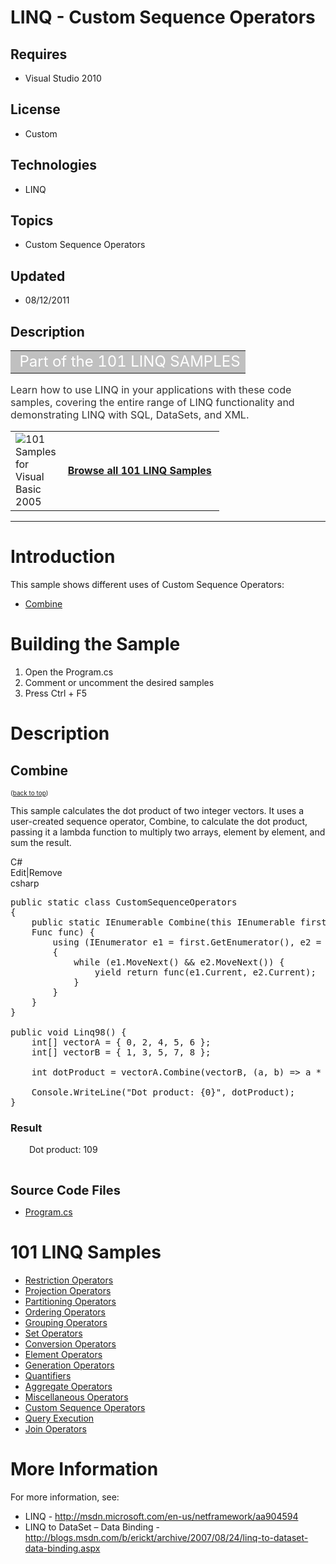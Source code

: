 # LINQ - Custom Sequence Operators
## Requires
- Visual Studio 2010
## License
- Custom
## Technologies
- LINQ
## Topics
- Custom Sequence Operators
## Updated
- 08/12/2011
## Description

<table border="0" cellspacing="2" cellpadding="1" width="100%">
<tbody>
<tr align="left" valign="top">
<td align="left" valign="middle" style="background-color:#c0c0c0"><span style="color:#ffffff; font-size:x-large">&nbsp;Part of the 101 LINQ SAMPLES</span></td>
</tr>
</tbody>
</table>
<div class="RoundedBox">
<div class="boxheader">
<div class="BostonPostCard"></div>
</div>
<div class="boxheader"><span style="font-size:medium; background-color:#ffffff; color:#333333">Learn how to use LINQ in your applications with these code samples, covering the entire range of LINQ functionality and demonstrating LINQ with SQL, DataSets, and
 XML.</span></div>
<div class="boxcontent">
<table border="0" cellspacing="2" cellpadding="1" width="100%">
<tbody>
<tr align="left" valign="top">
<td width="50px" align="left" valign="middle"><a href="http://archive.msdn.microsoft.com/vb2008samples/Release/ProjectReleases.aspx?ReleaseId=1426"><img title="101 Samples for Visual Basic 2005" src="-dd183105.download_45(en-us,msdn.10).jpg" alt="101 Samples for Visual Basic 2005" align="left"></a></td>
<td align="left" valign="middle"><span style="font-size:medium"><strong><a href="http://code.msdn.microsoft.com/101-LINQ-Samples-3fb9811b/viewsamplepack">Browse all 101 LINQ Samples</a>&nbsp;</strong></span></td>
</tr>
</tbody>
</table>
</div>
<hr>
</div>
<h1 id="Introduction">Introduction</h1>
<p>This sample shows different uses of Custom Sequence Operators:</p>
<ul>
<li><a title="This sample calculates the dot product of two integer vectors." href="#Combine">Combine</a>
</li></ul>
<h1><span>Building the Sample</span></h1>
<ol>
<li>Open the Program.cs </li><li>Comment or uncomment the desired samples </li><li>Press Ctrl &#43; F5 </li></ol>
<h1>Description</h1>
<h2 id="Combine">Combine</h2>
<p><span style="font-size:x-small">(<a href="#Introduction">back to top</a>)</span></p>
<p>This sample calculates the dot product of two integer vectors. It uses a user-created sequence operator, Combine, to calculate the dot product, passing it a lambda function to multiply two arrays, element by element, and sum the result.</p>
<p><span style="font-family:monospace"></span></p>
<div class="scriptcode">
<div class="pluginEditHolder" pluginCommand="mceScriptCode">
<div class="title"><span>C#</span></div>
<div class="pluginLinkHolder"><span class="pluginEditHolderLink">Edit</span>|<span class="pluginRemoveHolderLink">Remove</span></div>
<span class="hidden">csharp</span>

<div class="preview">
<pre class="js">public&nbsp;static&nbsp;class&nbsp;CustomSequenceOperators&nbsp;
<span class="js__brace">{</span>&nbsp;
&nbsp;&nbsp;&nbsp;&nbsp;public&nbsp;static&nbsp;IEnumerable&nbsp;Combine(<span class="js__operator">this</span>&nbsp;IEnumerable&nbsp;first,&nbsp;IEnumerable&nbsp;second,&nbsp;&nbsp;
&nbsp;&nbsp;&nbsp;&nbsp;Func&nbsp;func)&nbsp;<span class="js__brace">{</span>&nbsp;
&nbsp;&nbsp;&nbsp;&nbsp;&nbsp;&nbsp;&nbsp;&nbsp;using&nbsp;(IEnumerator&nbsp;e1&nbsp;=&nbsp;first.GetEnumerator(),&nbsp;e2&nbsp;=&nbsp;second.GetEnumerator())&nbsp;
&nbsp;&nbsp;&nbsp;&nbsp;&nbsp;&nbsp;&nbsp;&nbsp;<span class="js__brace">{</span>&nbsp;
&nbsp;&nbsp;&nbsp;&nbsp;&nbsp;&nbsp;&nbsp;&nbsp;&nbsp;&nbsp;&nbsp;&nbsp;<span class="js__statement">while</span>&nbsp;(e1.MoveNext()&nbsp;&amp;&amp;&nbsp;e2.MoveNext())&nbsp;<span class="js__brace">{</span>&nbsp;
&nbsp;&nbsp;&nbsp;&nbsp;&nbsp;&nbsp;&nbsp;&nbsp;&nbsp;&nbsp;&nbsp;&nbsp;&nbsp;&nbsp;&nbsp;&nbsp;yield&nbsp;<span class="js__statement">return</span>&nbsp;func(e1.Current,&nbsp;e2.Current);&nbsp;
&nbsp;&nbsp;&nbsp;&nbsp;&nbsp;&nbsp;&nbsp;&nbsp;&nbsp;&nbsp;&nbsp;&nbsp;<span class="js__brace">}</span>&nbsp;
&nbsp;&nbsp;&nbsp;&nbsp;&nbsp;&nbsp;&nbsp;&nbsp;<span class="js__brace">}</span>&nbsp;
&nbsp;&nbsp;&nbsp;&nbsp;<span class="js__brace">}</span>&nbsp;
<span class="js__brace">}</span>&nbsp;
&nbsp;
public&nbsp;<span class="js__operator">void</span>&nbsp;Linq98()&nbsp;<span class="js__brace">{</span>&nbsp;&nbsp;&nbsp;&nbsp;&nbsp;&nbsp;&nbsp;&nbsp;&nbsp;&nbsp;&nbsp;&nbsp;&nbsp;
&nbsp;&nbsp;&nbsp;&nbsp;int[]&nbsp;vectorA&nbsp;=&nbsp;<span class="js__brace">{</span>&nbsp;<span class="js__num">0</span>,&nbsp;<span class="js__num">2</span>,&nbsp;<span class="js__num">4</span>,&nbsp;<span class="js__num">5</span>,&nbsp;<span class="js__num">6</span>&nbsp;<span class="js__brace">}</span>;&nbsp;
&nbsp;&nbsp;&nbsp;&nbsp;int[]&nbsp;vectorB&nbsp;=&nbsp;<span class="js__brace">{</span>&nbsp;<span class="js__num">1</span>,&nbsp;<span class="js__num">3</span>,&nbsp;<span class="js__num">5</span>,&nbsp;<span class="js__num">7</span>,&nbsp;<span class="js__num">8</span>&nbsp;<span class="js__brace">}</span>;&nbsp;
&nbsp;&nbsp;&nbsp;&nbsp;&nbsp;
&nbsp;&nbsp;&nbsp;&nbsp;int&nbsp;dotProduct&nbsp;=&nbsp;vectorA.Combine(vectorB,&nbsp;(a,&nbsp;b)&nbsp;=&gt;&nbsp;a&nbsp;*&nbsp;b).Sum();&nbsp;
&nbsp;&nbsp;&nbsp;&nbsp;&nbsp;
&nbsp;&nbsp;&nbsp;&nbsp;Console.WriteLine(<span class="js__string">&quot;Dot&nbsp;product:&nbsp;{0}&quot;</span>,&nbsp;dotProduct);&nbsp;
<span class="js__brace">}</span></pre>
</div>
</div>
</div>
<h3><strong>Result</strong></h3>
<p style="padding-left:30px">Dot product: 109</p>
<p>&nbsp;</p>
<p><span style="font-size:20px; font-weight:bold">Source Code Files</span></p>
<ul>
<li><a class="browseFile" href="sourcecode?fileId=24036&pathId=1429239949">Program.cs</a>
</li></ul>
<h1><strong>101 LINQ Samples</strong></h1>
<ul>
<li><a href="../LINQ-Restriction-Operators-b15d29ca">Restriction Operators</a> </li><li><a href="../LINQ-to-DataSets-09787825">Projection Operators</a> </li><li><a href="../LINQ-Partitioning-Operators-c68aaccc">Partitioning Operators</a> </li><li><a href="../SQL-Ordering-Operators-050af19e">Ordering Operators</a> </li><li><a href="../LINQ-to-DataSets-Grouping-c62703ea">Grouping Operators</a> </li><li><a href="../LINQ-Set-Operators-374f34fe">Set Operators</a> </li><li><a href="../LINQ-Conversion-Operators-e4e59714">Conversion Operators</a> </li><li><a href="../LINQ-Element-Operators-0f3f12ce">Element Operators</a> </li><li><a href="../LINQ-Element-Operators-0f3f12ce">Generation Operators</a> </li><li><a href="../LINQ-Quantifiers-f00e7e3e">Quantifiers</a> </li><li><a href="../LINQ-Aggregate-Operators-c51b3869">Aggregate Operators</a> </li><li><a href="../LINQ-Miscellaneous-6b72bb2a">Miscellaneous Operators</a> </li><li><a href="../LINQ-to-DataSets-Custom-41738490">Custom Sequence Operators</a> </li><li><a href="../LINQ-Query-Execution-ce0d3b95">Query Execution</a> </li><li><a href="../LINQ-Join-Operators-dabef4e9">Join Operators</a> </li></ul>
<h1>More Information</h1>
<p>For more information, see:</p>
<ul>
<li>LINQ - <a href="http://msdn.microsoft.com/en-us/netframework/aa904594" target="_blank">
http://msdn.microsoft.com/en-us/netframework/aa904594</a> </li><li>LINQ to DataSet &ndash; Data Binding - <a href="http://blogs.msdn.com/b/erickt/archive/2007/08/24/linq-to-dataset-data-binding.aspx" target="_blank">
http://blogs.msdn.com/b/erickt/archive/2007/08/24/linq-to-dataset-data-binding.aspx</a>
</li></ul>
